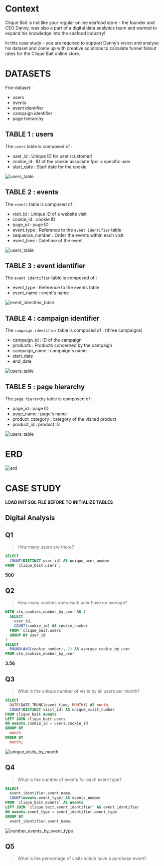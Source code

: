 # Context

Clique Bait is not like your regular online seafood store - the founder and CEO Danny, was also a part of a digital data analytics team and wanted to expand his knowledge into the seafood industry!

In this case study - you are required to support Danny’s vision and analyse his dataset and come up with creative solutions to calculate funnel fallout rates for the Clique Bait online store.

# DATASETS 

Five dataset : 
* users
* events
* event identifier
* campaign identifier
* page hierarchy

## TABLE 1 : users

The `users` table is composed of : 
- user_id : Unique ID for user (customer)
- cookie_id : ID of the cookie associate fpor a specific user
- start_date : Start date for the cookie

![users_table](img/users.png)

## TABLE 2 : events

The `events` table is composed of : 
- visit_id : Unique ID of a website visit 
- cookie_id : cookie ID 
- page_id : page ID 
- event_type : Reference to the `event identifier` table 
- sequence_number : Order the events within each visit
- event_time : Datetime of the event 

![users_table](img/users.png)

## TABLE 3 : event identifier

The `event identifier` table is composed of : 
- event_type : Reference to the events table 
- event_name : event's name

![event_identifier_table](img/event_identifier.png)

## TABLE 4 : campaign identifier

The `campaign identifier` table is composed of : (three campaigns) 
- campaign_id : ID of the campaign
- products : Products concerned by the campaign 
- campaign_name : campaign's name 
- start_date 
- end_date 

![users_table](img/campaign_identifier.png)

## TABLE 5 : page hierarchy

The `page hierarchy` table is composed of :
- page_id : page ID 
- page_name : page's name 
- product_category : category of the visited product
- product_id : product ID 

![users_table](img/page_hierarchy.png)

# ERD 

![erd](img/erd.png)

# CASE STUDY 

**LOAD INIT SQL FILE BEFORE TO INITIALIZE TABLES**

## Digital Analysis 

## **Q1**

> How many users are there?

```sql
SELECT 
  COUNT(DISTINCT user_id) AS unique_user_number
FROM `clique_bait.users`;
```
**500**

## **Q2**

> How many cookies does each user have on average?

```sql
WITH cte_cookies_number_by_user AS (
  SELECT 
    user_id, 
    COUNT(cookie_id) AS cookie_number
  FROM `clique_bait.users`
  GROUP BY user_id
) 
SELECT 
  ROUND(AVG(cookie_number), 2) AS average_cookie_by_user
FROM cte_cookies_number_by_user 
```
**3.56**

## **Q3**

> What is the unique number of visits by all users per month?

```sql
SELECT 
  DATE(DATE_TRUNC(event_time, MONTH)) AS month, 
  COUNT(DISTINCT visit_id) AS unique_visit_number
FROM clique_bait.events
LEFT JOIN clique_bait.users
ON events.cookie_id = users.cookie_id
GROUP BY 
  month
ORDER BY 
  month; 
```

![unique_visits_by_month](img/unique_visits_by_month.png)

## **Q4**

> What is the number of events for each event type?

```sql
SELECT 
  event_identifier.event_name, 
  COUNT(events.event_type) AS events_number 
FROM `clique_bait.events` AS events
LEFT JOIN `clique_bait.event_identifier` AS event_identifier
ON events.event_type = event_identifier.event_type
GROUP BY 
  event_identifier.event_name; 
```

![number_events_by_event_type](img/number_events_by_event_type.png)

## **Q5**

> What is the percentage of visits which have a purchase event?

